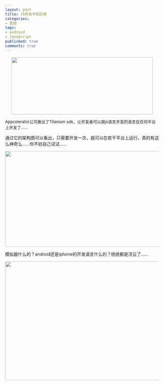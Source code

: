 ```yaml
---
layout: post
title: JS开发手机应用
categories:
- 其他
tags:
- android
- JavaScript
published: true
comments: true
---
```

<p><p style="text-align: center;"><a href="{{site.url}}/media/2011/02/201102182.jpg"><img class="size-full wp-image-823 aligncenter" title="201102182" src="{{site.url}}/media/2011/02/201102182.jpg" alt="" width="463" height="187" /></a></p>
<p style="text-align: left;"><a href="{{site.url}}/media/2011/02/201102182.jpg"></a><span style="font-size: small;">Appcelerator公司推出了Titanium sdk，让开发者可以用js语言开发的语言在任何平台上开发了……</span></p>
通过它的架构图可以看出，只需要开发一次，就可以在若干平台上运行，真的有这么神奇么……你不妨自己试试……</p>

<p><a href="{{site.url}}/media/2011/02/gs_overview.png"><img class="alignnone size-full wp-image-824" title="gs_overview" src="{{site.url}}/media/2011/02/gs_overview.png" alt="" width="600" height="313" /></a></p>

<p>模拟器什么的？android还是iphone的开发语言什么的？统统都是浮云了……</p>

<p><a href="{{site.url}}/media/2011/02/gs_android_testandpackage.png"><img class="alignnone size-full wp-image-825" title="gs_android_testandpackage" src="{{site.url}}/media/2011/02/gs_android_testandpackage.png" alt="" width="600" height="389" /></a></p>
